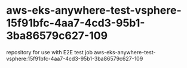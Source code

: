 # aws-eks-anywhere-test-vsphere-15f91bfc-4aa7-4cd3-95b1-3ba86579c627-109
repository for use with E2E test job aws-eks-anywhere-test-vsphere:15f91bfc-4aa7-4cd3-95b1-3ba86579c627-109
